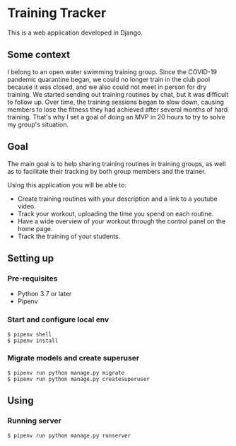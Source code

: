 # Training Tracker
This is a web application developed in Django. 


## Some context
I belong to an open water swimming training group. Since the COVID-19 pandemic quarantine began, we could no longer train in the club pool because it was closed, and we also could not meet in person for dry training. We started sending out training routines by chat, but it was difficult to follow up. Over time, the training sessions began to slow down, causing members to lose the fitness they had achieved after several months of hard training. That's why I set a goal of doing an MVP in 20 hours to try to solve my group's situation. 


## Goal
The main goal is to help sharing training routines in training groups, as well as to facilitate their tracking by both group members and the trainer.

Using this application you will be able to:
- Create training routines with your description and a link to a youtube video.
- Track your workout, uploading the time you spend on each routine. 
- Have a wide overview of your workout through the control panel on the home page. 
- Track the training of your students.


## Setting up

### Pre-requisites
- Python 3.7 or later
- Pipenv

### Start and configure local env
    $ pipenv shell
    $ pipenv install
    
### Migrate models and create superuser

    $ pipenv run python manage.py migrate
    $ pipenv run python manage.py createsuperuser
    


## Using

### Running server

    $ pipenv run python manage.py runserver
   
